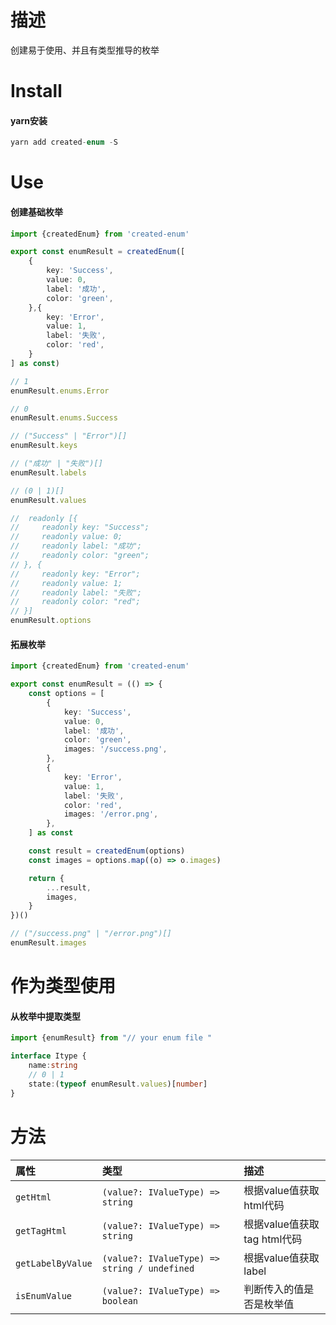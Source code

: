 # 描述

创建易于使用、并且有类型推导的枚举

# Install

#### yarn安装

```ts
yarn add created-enum -S
```

# Use

#### 创建基础枚举

```ts
import {createdEnum} from 'created-enum'

export const enumResult = createdEnum([
    {
        key: 'Success',
        value: 0,
        label: '成功',
        color: 'green',
    },{
        key: 'Error',
        value: 1,
        label: '失败',
        color: 'red',
    }
] as const)

// 1
enumResult.enums.Error

// 0
enumResult.enums.Success

// ("Success" | "Error")[]
enumResult.keys

// ("成功" | "失败")[]
enumResult.labels

// (0 | 1)[]
enumResult.values

//  readonly [{
//     readonly key: "Success";
//     readonly value: 0;
//     readonly label: "成功";
//     readonly color: "green";
// }, {
//     readonly key: "Error";
//     readonly value: 1;
//     readonly label: "失败";
//     readonly color: "red";
// }]
enumResult.options
```

#### 拓展枚举

```ts
import {createdEnum} from 'created-enum'

export const enumResult = (() => {
    const options = [
        {
            key: 'Success',
            value: 0,
            label: '成功',
            color: 'green',
            images: '/success.png',
        },
        {
            key: 'Error',
            value: 1,
            label: '失败',
            color: 'red',
            images: '/error.png',
        },
    ] as const

    const result = createdEnum(options)
    const images = options.map((o) => o.images)

    return {
        ...result,
        images,
    }
})()

// ("/success.png" | "/error.png")[]
enumResult.images

```

# 作为类型使用

#### 从枚举中提取类型

```ts
import {enumResult} from "// your enum file "

interface Itype {
    name:string
    // 0 | 1
    state:(typeof enumResult.values)[number]
}
```

# 方法

| 属性              | 类型                                           | 描述                        |
| :---------------- | :--------------------------------------------- | :-------------------------- |
| `getHtml`         | `(value?: IValueType) => string`               | 根据value值获取html代码     |
| `getTagHtml`      | `(value?: IValueType) => string`               | 根据value值获取tag html代码 |
| `getLabelByValue` | `(value?: IValueType) => string / undefined` | 根据value值获取label        |
| `isEnumValue`     | `(value?: IValueType) => boolean`              | 判断传入的值是否是枚举值    |